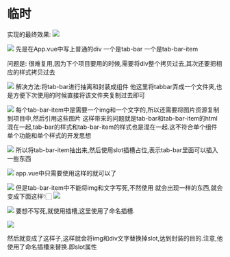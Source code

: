 # 临时

实现的最终效果:
![](media/16491381666329/16491391123519.jpg)


![](media/16491381666329/16491381696044.jpg)
先是在App.vue中写上普通的div
一个是tab-bar
一个是tab-bar-item

问题是:
很难复用,因为下个项目要用的时候,需要将div整个拷贝过去,其次还要把相应的样式拷贝过去

![](media/16491381666329/16491382594077.jpg)
解决方法:将tab-bar进行抽离和封装成组件
他这里将tabbar弄成一个文件夹,也是方便下次使用的时候直接将该文件夹复制过去即可


![](media/16491381666329/16491386305143.jpg)
每个tab-bar-item中是需要一个img和一个文字的,所以还需要将图片资源复制到项目中,然后引用这些图片
这样带来的问题就是tab-bar和tab-bar-item的html混在一起,tab-bar的样式和tab-bar-item的样式也是混在一起.这不符合单个组件单个功能和单个样式的开发思想


![](media/16491381666329/16491390092813.jpg)
所以将tab-bar-item抽出来,然后使用slot插槽占位,表示tab-bar里面可以插入一些东西


![](media/16491381666329/16491391445439.jpg)
app.vue中只需要使用这样的就可以了


![](media/16491381666329/16491392066228.jpg)
但是tab-bar-item中不能将img和文字写死,不然使用<tab-bar-item></tab-bar-item> 就会出现一样的东西,就会变成下面这样👇🏻
![](media/16491381666329/16491392778579.jpg)



![](media/16491381666329/16491393159626.jpg)
要想不写死,就使用插槽,这里使用了命名插槽.


![](media/16491381666329/16491395496157.jpg)

然后就变成了这样子,这样就会将img和div文字替换掉slot,达到封装的目的.注意,他使用了命名插槽来替换.即slot属性

